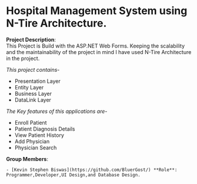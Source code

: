 # Hospital Management System using N-Tire Architecture.

**Project Description**:<br>
This Project is Build with the ASP.NET Web Forms. Keeping the scalability and the maintainability of the project in mind I have used N-Tire Architecture in the project.<br>

*This project contains*-

  - Presentation Layer
  - Entity Layer
  - Business Layer
  - DataLink Layer

*The Key features of this applications are*-<br>

  - Enroll Patient
  - Patient Diagnosis Details
  - View Patient History
  - Add Physician 
  - Physician Search
  
  **Group Members**:
  
    - [Kevin Stephen Biswas](https://github.com/BluerGost/) **Role**: Programmer,Developer,UI Design,and Database Design.
  
  


